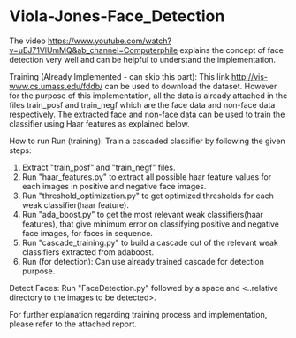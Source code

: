 # Viola-Jones-Face_Detection

The video https://www.youtube.com/watch?v=uEJ71VlUmMQ&ab_channel=Computerphile explains the concept of face detection very well and can be helpful to understand the implementation.

Training (Already Implemented - can skip this part):
This link http://vis-www.cs.umass.edu/fddb/ can be used to download the dataset. However for the purpose of this implementation, all the data is already attached in the files train_posf and train_negf which are the face data and non-face data respectively. The extracted face and non-face data can be used to train the classifier using Haar features as explained below.

How to run
Run (training): Train a cascaded classifier by following the given steps:

1. Extract "train_posf" and "train_negf" files. 
2. Run "haar_features.py" to extract all possible haar feature values for each images in positive and negative face images.
3. Run "threshold_optimization.py" to get optimized thresholds for each weak classifier(haar feature).
4. Run "ada_boost.py" to get the most relevant weak classifiers(haar features), that give minimum error on classifying positive and negative face images, for faces in sequence.
5. Run "cascade_training.py" to build a cascade out of the relevant weak classifiers extracted from adaboost.
6. Run (for detection): Can use already trained cascade for detection purpose.

Detect Faces:
Run "FaceDetection.py" followed by a space and <..relative directory to the images to be detected>.

For further explanation regarding training process and implementation, please refer to the attached report.
